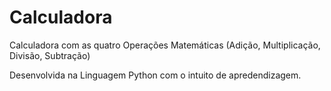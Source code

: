 # Calculadora 
Calculadora com as quatro Operações Matemáticas (Adição, Multiplicação, Divisão, Subtração)

Desenvolvida na Linguagem Python com o intuito de apredendizagem.

